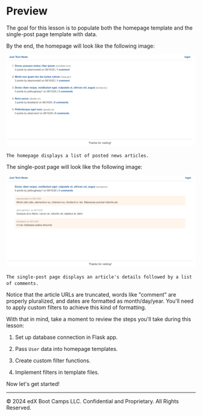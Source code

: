 # Preview

The goal for this lesson is to populate both the homepage template and the single-post page template with data.

By the end, the homepage will look like the following image:

![](../Images/300-home-preview.png)

`The homepage displays a list of posted news articles.`

The single-post page will look like the following image:

![](../Images/400-single-preview.png)

`The single-post page displays an article's details followed by a list of comments.`

Notice that the article URLs are truncated, words like "comment" are properly pluralized, and dates are formatted as month/day/year. You'll need to apply custom filters to achieve this kind of formatting.

With that in mind, take a moment to review the steps you'll take during this lesson:

1. Set up database connection in Flask app.

2. Pass `User` data into homepage templates.

3. Create custom filter functions.

4. Implement filters in template files.

Now let's get started!

---
© 2024 edX Boot Camps LLC. Confidential and Proprietary. All Rights Reserved.
